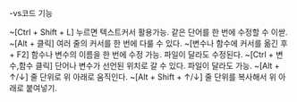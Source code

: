 -vs코드 기능

~[Ctrl + Shift + L] 누르면 텍스트커서 활용가능. 같은 단어를 한 번에 수정할 수 이싿.
~[Alt + 클릭] 여러 줄의 커서를 한 번에 다룰 수 있다.
~[변수나 함수에 커서를 옮긴 후 + F2] 함수나 변수의 이름을 한 번에 수정 가능. 파일이 달라도 수정된다.
~[Ctrl + 변수,함수 클릭] 단어나 변수가 선언된 위치로 갈 수 있다. 파일이 달라도 가능.
~[Alt + ↑/↓] 줄 단위로 위 아래로 움직인다.
~[Alt + Shift + ↑/↓] 줄 단위를 복사해서 위 아래로 붙여넣기.
